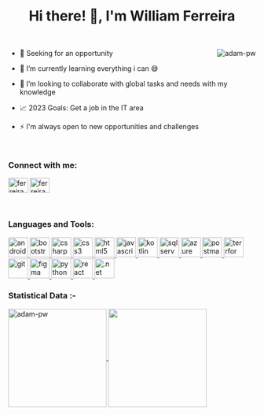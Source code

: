 <h1 align="center">Hi there! 🖖, I'm William Ferreira</h1>

<br>

<p><img align="right" src="https://github.com/Adam-pw/Adam-pw/blob/main/animation_500_kxa883sd.gif" alt="adam-pw" /></p>

- 🔭 Seeking for an opportunity

- 🌱 I’m currently learning everything i can 😅

- 👯 I’m looking to collaborate with global tasks and needs with my knowledge

- 📈 2023 Goals: Get a job in the IT area

- ⚡ I'm always open to new opportunities and challenges

<br>

<h3 align="left">Connect with me:</h3>
<p align="left">
  <a href="https://www.linkedin.com/in/williamferreira-developer/" target="blank"><img align="center"
      src="https://raw.githubusercontent.com/rahuldkjain/github-profile-readme-generator/master/src/images/icons/Social/linked-in-alt.svg"
      alt="ferreira" height="30" width="40" /></a>
  <a href="https://instagram.com/fwilliamnunes/" target="blank"><img align="center"
      src="https://raw.githubusercontent.com/rahuldkjain/github-profile-readme-generator/master/src/images/icons/Social/instagram.svg"
      alt="ferreira" height="30" width="40" /></a>
</p>

<br>

<h3 align="left">Languages and Tools:</h3>
<p align="left"> 
  <a href="https://developer.android.com" target="_blank" rel="noreferrer"> 
    <img src="https://skillicons.dev/icons?i=androidstudio"
    alt="android" width="40" height="40" /> </a> 
  <a href="https://getbootstrap.com" target="_blank" rel="noreferrer">
    <img src="https://skillicons.dev/icons?i=bootstrap"
    alt="bootstrap" width="40" height="40" /> </a> 
  <a href="https://dotnet.microsoft.com/pt-br/" target="_blank" rel="noreferrer"> 
    <img src="https://skillicons.dev/icons?i=cs"
    alt="csharp" width="40" height="40" /> </a>
  <a href="https://www.w3schools.com/css/" target="_blank" rel="noreferrer"> 
    <img src="https://skillicons.dev/icons?i=css" 
    alt="css3" width="40" height="40" /> </a> 
  <a href="https://www.w3.org/html/" target="_blank" rel="noreferrer"> <img
      src="https://skillicons.dev/icons?i=html"
      alt="html5" width="40" height="40" /> </a> 
  <a href="https://developer.mozilla.org/en-US/docs/Web/JavaScript" target="_blank" rel="noreferrer"> <img
      src="https://skillicons.dev/icons?i=js"
      alt="javascript" width="40" height="40" /> </a> 
  <a href="https://kotlinlang.org" target="_blank" rel="noreferrer">
    <img src="https://skillicons.dev/icons?i=kotlin" 
    alt="kotlin" width="40" height="40" /> </a> 
  <a href="https://www.mysql.com/](https://www.microsoft.com/pt-br/sql-server/sql-server-downloads" target="_blank" rel="noreferrer"> 
    <img src="https://www.freeiconspng.com/uploads/sql-server-icon-8.png"
    alt="sqlserver" width="40" height="40"/> </a>
  <a href="https://azure.microsoft.com/pt-br/" target="_blank" rel="noreferrer"> 
    <img src="https://skillicons.dev/icons?i=azure"
    alt="azure" width="40" height="40" /> </a>
  <a href="www.postman.com" target="_blank" rel="noreferrer"> 
    <img src="https://skillicons.dev/icons?i=postman"
    alt="postman" width="40" height="40" /> </a>
  <a href="https://www.terraform.io" target="_blank" rel="noreferrer"> 
    <img src="https://cdn.jsdelivr.net/gh/devicons/devicon/icons/terraform/terraform-original.svg"
    alt="terrform" width="40" height="40" /> </a>
  <a href="https://git-scm.com" target="_blank" rel="noreferrer"> 
    <img src="https://skillicons.dev/icons?i=git"
    alt="git" width="40" height="40" /> </a>
  <a href="https://www.figma.com" target="_blank" rel="noreferrer"> 
    <img src="https://skillicons.dev/icons?i=figma"
    alt="figma" width="40" height="40" /> </a>
   <a href="https://www.python.org" target="_blank" rel="noreferrer"> 
    <img src="https://skillicons.dev/icons?i=py" 
    alt="python" width="40" height="40" /> </a> 
   <a href="https://reactjs.org/" target="_blank" rel="noreferrer"> 
    <img src="https://skillicons.dev/icons?i=react"
    alt="react" width="40" height="40" /> </a>
   <a href="https://dotnet.microsoft.com/pt-br/" target="_blank" rel="noreferrer"> 
    <img src="https://cdn.jsdelivr.net/gh/devicons/devicon/icons/dotnetcore/dotnetcore-original.svg"
    alt=".net" width="40" height="40" /> </a> 
<br>

<h3>Statistical Data :-</h3>
<div>
  <a href="https://github.com/ferreirawill05">
  <img align="center" height="200em" align="center" src="https://github-readme-streak-stats.herokuapp.com/?user=ferreirawill05&theme=midnight-purple&background=0d1117&date_format=M%20j%5B%2C%20Y%5D" alt="adam-pw" />
  <img align="center" height="200em" src="https://github-readme-stats.vercel.app/api/top-langs/?username=ferreirawill05&layout=compact&langs_count=7&theme=midnight-purple"/>
</div>

<br>
